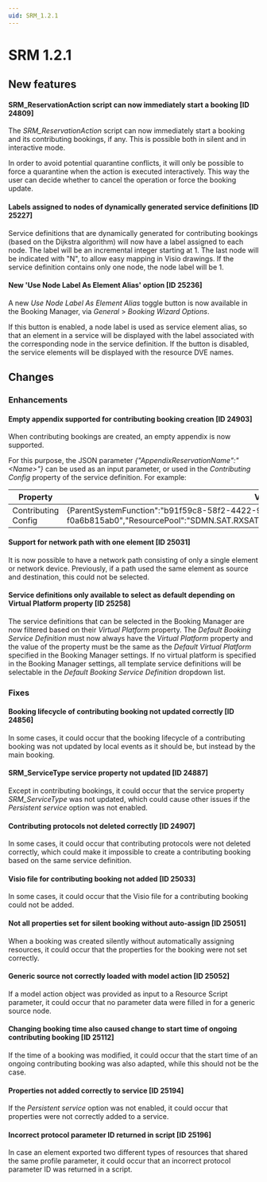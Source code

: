 ```yaml
---
uid: SRM_1.2.1
---
```


# SRM 1.2.1

## New features

#### SRM_ReservationAction script can now immediately start a booking \[ID 24809\]

The *SRM_ReservationAction* script can now immediately start a booking and its contributing bookings, if any. This is possible both in silent and in interactive mode.

In order to avoid potential quarantine conflicts, it will only be possible to force a quarantine when the action is executed interactively. This way the user can decide whether to cancel the operation or force the booking update.

#### Labels assigned to nodes of dynamically generated service definitions \[ID 25227\]

Service definitions that are dynamically generated for contributing bookings (based on the Dijkstra algorithm) will now have a label assigned to each node. The label will be an incremental integer starting at 1. The last node will be indicated with "N", to allow easy mapping in Visio drawings. If the service definition contains only one node, the node label will be 1.

#### New 'Use Node Label As Element Alias' option \[ID 25236\]

A new *Use Node Label As Element Alias* toggle button is now available in the Booking Manager, via *General* > *Booking Wizard Options*.

If this button is enabled, a node label is used as service element alias, so that an element in a service will be displayed with the label associated with the corresponding node in the service definition. If the button is disabled, the service elements will be displayed with the resource DVE names.

## Changes

### Enhancements

#### Empty appendix supported for contributing booking creation \[ID 24903\]

When contributing bookings are created, an empty appendix is now supported.

For this purpose, the JSON parameter *{"AppendixReservationName":"\<Name>"}* can be used as an input parameter, or used in the *Contributing Config* property of the service definition. For example:

| Property | Value |
|----------|-------|
| Contributing Config | {ParentSystemFunction":"b91f59c8-58f2-4422-9a28-f0a6b815ab0","ResourcePool":"SDMN.SAT.RXSAT","AppendixReservationName":"",LifeCycle":"Locked"} |

#### Support for network path with one element \[ID 25031\]

It is now possible to have a network path consisting of only a single element or network device. Previously, if a path used the same element as source and destination, this could not be selected.

#### Service definitions only available to select as default depending on Virtual Platform property \[ID 25258\]

The service definitions that can be selected in the Booking Manager are now filtered based on their *Virtual Platform* property. The *Default Booking Service Definition* must now always have the *Virtual Platform* property and the value of the property must be the same as the *Default Virtual Platform* specified in the Booking Manager settings. If no virtual platform is specified in the Booking Manager settings, all template service definitions will be selectable in the *Default Booking Service Definition* dropdown list.

### Fixes

#### Booking lifecycle of contributing booking not updated correctly \[ID 24856\]

In some cases, it could occur that the booking lifecycle of a contributing booking was not updated by local events as it should be, but instead by the main booking.

#### SRM_ServiceType service property not updated \[ID 24887\]

Except in contributing bookings, it could occur that the service property *SRM_ServiceType* was not updated, which could cause other issues if the *Persistent service* option was not enabled.

#### Contributing protocols not deleted correctly \[ID 24907\]

In some cases, it could occur that contributing protocols were not deleted correctly, which could make it impossible to create a contributing booking based on the same service definition.

#### Visio file for contributing booking not added \[ID 25033\]

In some cases, it could occur that the Visio file for a contributing booking could not be added.

#### Not all properties set for silent booking without auto-assign \[ID 25051\]

When a booking was created silently without automatically assigning resources, it could occur that the properties for the booking were not set correctly.

#### Generic source not correctly loaded with model action \[ID 25052\]

If a model action object was provided as input to a Resource Script parameter, it could occur that no parameter data were filled in for a generic source node.

#### Changing booking time also caused change to start time of ongoing contributing booking \[ID 25112\]

If the time of a booking was modified, it could occur that the start time of an ongoing contributing booking was also adapted, while this should not be the case.

#### Properties not added correctly to service \[ID 25194\]

If the *Persistent service* option was not enabled, it could occur that properties were not correctly added to a service.

#### Incorrect protocol parameter ID returned in script \[ID 25196\]

In case an element exported two different types of resources that shared the same profile parameter, it could occur that an incorrect protocol parameter ID was returned in a script.
